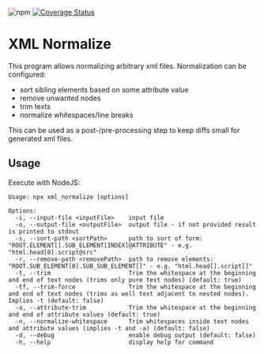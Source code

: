 ![npm](https://img.shields.io/npm/v/xml_normalize)
[![Coverage Status](https://coveralls.io/repos/github/daniel-sc/xml_normalize/badge.svg?branch=main)](https://coveralls.io/github/daniel-sc/xml_normalize?branch=main)

# XML Normalize

This program allows normalizing arbitrary xml files.
Normalization can be configured:

* sort sibling elements based on some attribute value
* remove unwanted nodes
* trim texts
* normalize whitespaces/line breaks

This can be used as a post-/pre-processing step to keep diffs small for generated xml files.

## Usage

Execute with NodeJS:

```text
Usage: npx xml_normalize [options]

Options:
  -i, --input-file <inputFile>    input file
  -o, --output-file <outputFile>  output file - if not provided result is printed to stdout
  -s, --sort-path <sortPath>      path to sort of form: "ROOT.ELEMENT[].SUB_ELEMENT[INDEX]@ATTRIBUTE" - e.g. "html.head[0].script@src"
  -r, --remove-path <removePath>  path to remove elements: "ROOT.SUB_ELEMENT[0].SUB_SUB_ELEMENT[]" - e.g. "html.head[].script[]"
  -t, --trim                      Trim the whitespace at the beginning and end of text nodes (trims only pure text nodes) (default: true)
  -tf, --trim-force               Trim the whitespace at the beginning and end of text nodes (trims as well text adjacent to nested nodes). Implies -t (default: false)
  -a, --attribute-trim            Trim the whitespace at the beginning and end of attribute values (default: true)
  -n, --normalize-whitespace      Trim whitespaces inside text nodes and attribute values (implies -t and -a) (default: false)
  -d, --debug                     enable debug output (default: false)
  -h, --help                      display help for command
```
